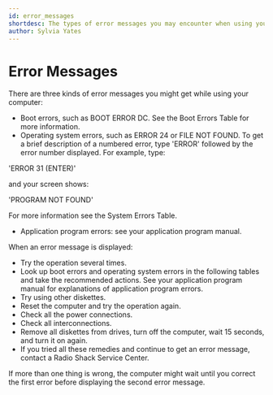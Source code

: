 ```yaml
---
id: error_messages
shortdesc: The types of error messages you may encounter when using your TRS-80 computer.
author: Sylvia Yates
---
```


# Error Messages 

There are three kinds of error messages you might get while using your computer:

- Boot errors, such as BOOT ERROR DC. See the Boot Errors Table for more information.
- Operating system errors, such as ERROR 24 or FILE NOT FOUND. To get a brief description of a numbered error, type 'ERROR' followed by the error number displayed. For example, type:

'ERROR 31 (ENTER)'

and your screen shows:

'PROGRAM NOT FOUND'

For more information see the System Errors Table.

- Application program errors: see your application program manual.

When an error message is displayed:

- Try the operation several times.
- Look up boot errors and operating system errors in the following tables and take the recommended actions. See your application program manual for explanations of application program errors.
- Try using other diskettes.
- Reset the computer and try the operation again.
- Check all the power connections.
- Check all interconnections.
- Remove all diskettes from drives, turn off the computer, wait 15 seconds, and turn it on again.
- If you tried all these remedies and continue to get an error message, contact a Radio Shack Service Center.

<div data-class="note"><p>If more than one thing is wrong, the computer might wait until you correct the first error before displaying the second error message.</p></div>
